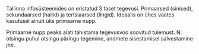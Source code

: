 Tallinna infosüsteemides on eristatud 3 taset tegevusi. Primaarsed (sinised), sekundaarsed (hallid) ja tertsiaarsed (lingid). Ideaalis on ühes vaates kasutusel ainult üks primaarne nupp.

Primaarne nupp peaks alati tähistama tegevusvoo soovitud tulemust. N: otsingu puhul otsingu päringu tegemine, andmete sisestamisel salvestamine jne.
